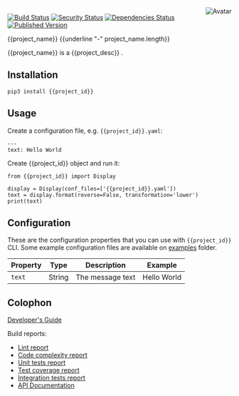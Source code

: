 <img align="right" src="https://raw.github.com/{{github_id}}/{{github_repo}}/main/avatar.jpg" alt="Avatar"/>

[![Build Status](https://github.com/{{github_id}}/{{github_repo}}/workflows/CI/badge.svg)](https://github.com/{{github_id}}/{{github_repo}}/actions?query=workflow%3ACI)
[![Security Status](https://snyk.io/test/github/{{github_id}}/{{github_repo}}/badge.svg)](https://snyk.io/test/github/{{github_id}}/{{github_repo}})
[![Dependencies Status](https://img.shields.io/librariesio/release/pypi/{{project_id}})](https://libraries.io/github/{{github_id}}/{{github_repo}})
[![Published Version](https://img.shields.io/pypi/v/{{project_id}}.svg)](https://pypi.python.org/pypi/{{project_id}})
<br/>

{{project_name}}
{{underline "-" project_name.length}}

{{project_name}} is a {{project_desc}} .

Installation
------------

    pip3 install {{project_id}}

Usage
-----

Create a configuration file, e.g. `{{project_id}}.yaml`:

    ---
    text: Hello World

Create {{project_id}} object and run it:

    from {{project_id}} import Display

    display = Display(conf_files=['{{project_id}}.yaml'])
    text = display.format(reverse=False, transformation='lower')
    print(text)

Configuration
-------------

These are the configuration properties that you can use with `{{project_id}}` CLI.
Some example configuration files are available on [examples](examples) folder.

| Property | Type | Description | Example |
|----------|------|-------------|---------|
| `text` | String | The message text | Hello World |

Colophon
--------

[Developer's Guide](https://{{github_id}}.github.io/developers_guide.html#python)

Build reports:

* [Lint report](https://{{github_id}}.github.io/{{project_id}}/lint/pylint/index.html)
* [Code complexity report](https://{{github_id}}.github.io/{{project_id}}/complexity/wily/index.html)
* [Unit tests report](https://{{github_id}}.github.io/{{project_id}}/test/pytest/index.html)
* [Test coverage report](https://{{github_id}}.github.io/{{project_id}}/coverage/coverage/index.html)
* [Integration tests report](https://{{github_id}}.github.io/{{project_id}}/test-integration/pytest/index.html)
* [API Documentation](https://{{github_id}}.github.io/{{project_id}}/doc/sphinx/index.html)
